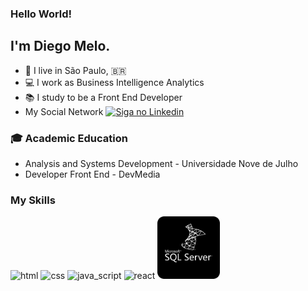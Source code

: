 
### Hello World!

## I'm Diego Melo.
- 📍  I live in São Paulo, 🇧🇷
- 💻 I work as Business Intelligence Analytics
- 📚 I study to be a Front End Developer
- My Social Network <a href="https://www.linkedin.com/in/diego-melo-1863971b2/">
    <img alt="Siga no Linkedin" src="https://img.shields.io/badge/-LinkedIn-blue?style=flat-square&logo=Linkedin&logoColor=white&link=https://www.linkedin.com/in/diego-melo-1863971b2/"> </a>

### :mortar_board: Academic Education
- Analysis and Systems Development - Universidade Nove de Julho
- Developer Front End - DevMedia

### My Skills
<img src="https://cdn.jsdelivr.net/gh/devicons/devicon/icons/html5/html5-plain-wordmark.svg" alt="html" width="100" height="100" style="max-width:100%;"></img>
<img src="https://cdn.jsdelivr.net/gh/devicons/devicon/icons/css3/css3-plain-wordmark.svg" alt="css" width="100" height="100" style="max-width:100%;">
<img src="https://cdn.jsdelivr.net/gh/devicons/devicon/icons/javascript/javascript-original.svg" alt="java_script" width="100" height="100" style="max-width:100%;"/>
<img src="https://cdn.jsdelivr.net/gh/devicons/devicon/icons/react/react-original-wordmark.svg" alt="react" width="100" height="100" style="max-width:100%;"/>
<img src="https://github.com/diego105xz/Img/blob/main/SqlServer1.png?raw=true" alt="sqlserver" width="100" height="100" style="max-width:100%;"/>
